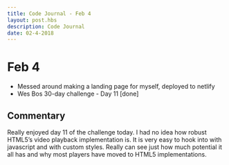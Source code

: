 ```yaml
---
title: Code Journal - Feb 4
layout: post.hbs
description: Code Journal
date: 02-4-2018
---
```

# Feb 4

- Messed around making a landing page for myself, deployed to netlify
- Wes Bos 30-day challenge - Day 11 [done]

## Commentary

Really enjoyed day 11 of the challenge today.  I had no idea how robust HTML5’s video playback implementation is.  It is very easy to hook into with javascript and with custom styles.  Really can see just how much potential it all has and why most players have moved to HTML5 implementations.